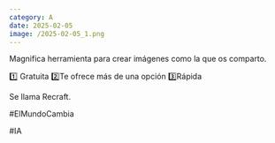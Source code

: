 ```yaml
--- 
category: A 
date: 2025-02-05 
image: /2025-02-05_1.png 
--- 
```


Magnifica herramienta para crear imágenes como la que os comparto.

1️⃣ Gratuita
2️⃣Te ofrece más de una opción
3️⃣Rápida

Se llama Recraft.

#ElMundoCambia

#IA